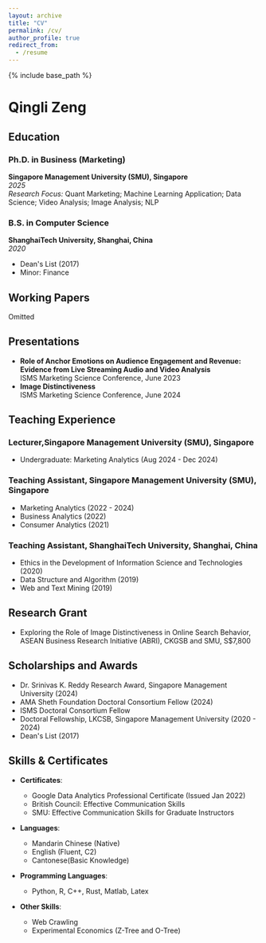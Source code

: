 ```yaml
---
layout: archive
title: "CV"
permalink: /cv/
author_profile: true
redirect_from:
  - /resume
---
```


{% include base_path %}

# Qingli Zeng

## Education
### Ph.D. in Business (Marketing)
**Singapore Management University (SMU), Singapore**  
*2025*  
*Research Focus:* Quant Marketing; Machine Learning Application; Data Science; Video Analysis; Image Analysis; NLP

### B.S. in Computer Science
**ShanghaiTech University, Shanghai, China**  
*2020*  
- Dean's List (2017)  
- Minor: Finance

## Working Papers
Omitted
## Presentations
- **Role of Anchor Emotions on Audience Engagement and Revenue: Evidence from Live Streaming Audio and Video Analysis**  
  ISMS Marketing Science Conference, June 2023
- **Image Distinctiveness**  
  ISMS Marketing Science Conference, June 2024
  
## Teaching Experience

### Lecturer,Singapore Management University (SMU), Singapore
- Undergraduate: Marketing Analytics (Aug 2024 - Dec 2024)


### Teaching Assistant, Singapore Management University (SMU), Singapore
- Marketing Analytics (2022 - 2024)  
- Business Analytics (2022)  
- Consumer Analytics (2021) 


### Teaching Assistant, ShanghaiTech University, Shanghai, China
- Ethics in the Development of Information Science and Technologies (2020)  
- Data Structure and Algorithm (2019)  
- Web and Text Mining (2019)


## Research Grant 
- Exploring the Role of Image Distinctiveness in Online Search Behavior, ASEAN Business Research Initiative (ABRI), CKGSB and SMU, S$7,800

## Scholarships and Awards
- Dr. Srinivas K. Reddy Research Award, Singapore Management University (2024)
- AMA Sheth Foundation Doctoral Consortium Fellow (2024)
- ISMS Doctoral Consortium Fellow
- Doctoral Fellowship, LKCSB, Singapore Management University (2020 - 2024)
- Dean's List (2017)


## Skills & Certificates
- **Certificates**:  
  - Google Data Analytics Professional Certificate (Issued Jan 2022)  
  - British Council: Effective Communication Skills  
  - SMU: Effective Communication Skills for Graduate Instructors  

- **Languages**:  
  - Mandarin Chinese (Native)  
  - English (Fluent, C2)  
  - Cantonese(Basic Knowledge)  

- **Programming Languages**:  
  - Python, R, C++, Rust, Matlab, Latex  

- **Other Skills**:  
  - Web Crawling  
  - Experimental Economics (Z-Tree and O-Tree)
